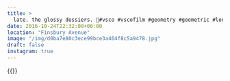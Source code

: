 ```yaml
---
title: >
  late. the glossy dossiers. 📀#vsco #vscofilm #geometry #geometric #london #city #architecture #reflection #night
date: 2016-10-24T22:32:00+00:00
location: "Finsbury Avenue"
image: "/img/d0ba7e80c3ece99bce3a464f8c5a9478.jpg"
draft: false
instagram: true
---
```


{{<photo src="/img/d0ba7e80c3ece99bce3a464f8c5a9478.jpg">}}
